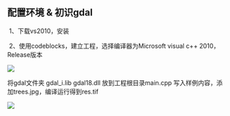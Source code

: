 ## 配置环境 & 初识gdal

​	1、下载vs2010，安装

​	2、使用codeblocks，建立工程，选择编译器为Microsoft visual c++ 2010，Release版本

![](http://ww1.sinaimg.cn/large/005Jzifvgy1fxpdt1o1hcj31120iyacg.jpg)

将gdal文件夹  gdal_i.lib gdal18.dll 放到工程根目录main.cpp  写入样例内容，添加trees.jpg，编译运行得到res.tif

![](http://ww1.sinaimg.cn/large/005Jzifvgy1fxpdyexfqwj311c0g4aiz.jpg)
